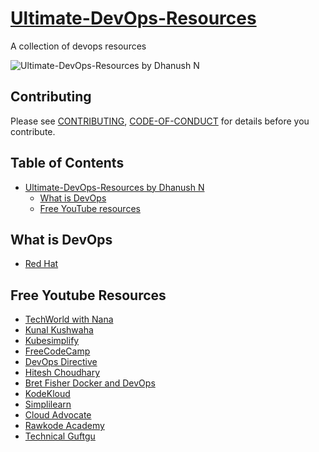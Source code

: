 # [Ultimate-DevOps-Resources](https://github.com/DhanushNehru/Ultimate-DevOps-Resources)

A collection of devops resources 

![Ultimate-DevOps-Resources by Dhanush N](https://github.com/DhanushNehru/Ultimate-DevOps-Resources/blob/main/cover.png)


## Contributing

Please see [CONTRIBUTING](https://github.com/DhanushNehru/Ultimate-DevOps-Resources/blob/main/CONTRIBUTING.md), [CODE-OF-CONDUCT](https://github.com/DhanushNehru/Ultimate-DevOps-Resources/blob/main/CODE-OF-CONDUCT.md) for details before you contribute.

## Table of Contents

- [Ultimate-DevOps-Resources by Dhanush N](https://github.com/DhanushNehru/Ultimate-DevOps-Resources)
  - [What is DevOps](#what-is-devops)
  - [Free YouTube resources](#free-youtube-resources)

## What is DevOps
 - [Red Hat](https://www.redhat.com/en/topics/devops)
 
## Free Youtube Resources
 - [TechWorld with Nana](https://www.youtube.com/@TechWorldwithNana)
 - [Kunal Kushwaha](https://www.youtube.com/@KunalKushwaha) 
 - [Kubesimplify](https://www.youtube.com/@kubesimplify)
 - [FreeCodeCamp](https://www.youtube.com/@freecodecamp)
 - [DevOps Directive](https://www.youtube.com/@DevOpsDirective)
 - [Hitesh Choudhary](https://www.youtube.com/@HiteshChoudharydotcom)
 - [Bret Fisher Docker and DevOps](https://www.youtube.com/@BretFisher)
 - [KodeKloud ](https://www.youtube.com/@KodeKloud)
 - [Simplilearn](https://www.youtube.com/@SimplilearnOfficial)
 - [Cloud Advocate](https://www.youtube.com/@CloudAdvocate)
 - [Rawkode Academy](https://www.youtube.com/@RawkodeAcademy)
 - [Technical Guftgu](https://www.youtube.com/@TechnicalGuftgu)
